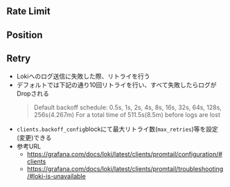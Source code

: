 ## Rate Limit

## Position

## Retry
- Lokiへのログ送信に失敗した際、リトライを行う
- デフォルトでは下記の通り10回リトライを行い、すべて失敗したらログがDropされる
  > Default backoff schedule:
  > 0.5s, 1s, 2s, 4s, 8s, 16s, 32s, 64s, 128s, 256s(4.267m)
  > For a total time of 511.5s(8.5m) before logs are lost
- `clients.backoff_config`blockにて最大リトライ数(`max_retries`)等を設定(変更)できる
- 参考URL
  - https://grafana.com/docs/loki/latest/clients/promtail/configuration/#clients
  - https://grafana.com/docs/loki/latest/clients/promtail/troubleshooting/#loki-is-unavailable